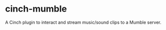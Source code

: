 cinch-mumble
============

A Cinch plugin to interact and stream music/sound clips to a Mumble server.
